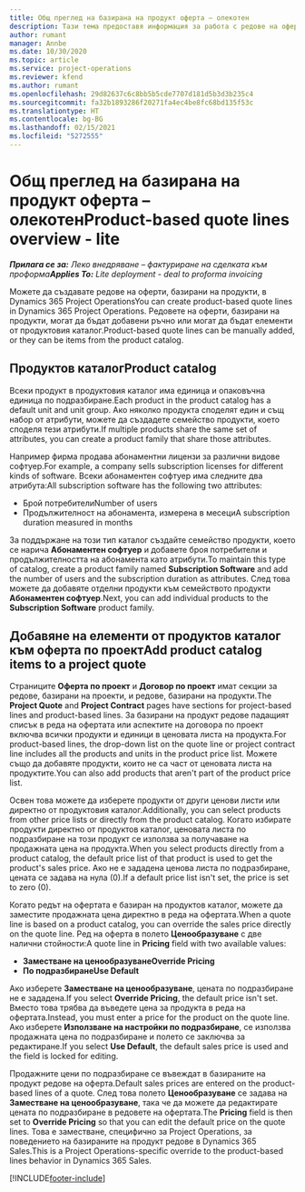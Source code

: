 ```yaml
---
title: Общ преглед на базирана на продукт оферта – олекотен
description: Тази тема предоставя информация за работа с редове на оферти, базирани на продукти.
author: rumant
manager: Annbe
ms.date: 10/30/2020
ms.topic: article
ms.service: project-operations
ms.reviewer: kfend
ms.author: rumant
ms.openlocfilehash: 29d82637c6c8bb5b5cde7707d181d5b3d3b235c4
ms.sourcegitcommit: fa32b1893286f20271fa4ec4be8fc68bd135f53c
ms.translationtype: HT
ms.contentlocale: bg-BG
ms.lasthandoff: 02/15/2021
ms.locfileid: "5272555"
---
```

# <a name="product-based-quote-lines-overview---lite"></a><span data-ttu-id="7ee12-103">Общ преглед на базирана на продукт оферта – олекотен</span><span class="sxs-lookup"><span data-stu-id="7ee12-103">Product-based quote lines overview - lite</span></span>

<span data-ttu-id="7ee12-104">_**Прилага се за:** Леко внедряване – фактуриране на сделката към проформа_</span><span class="sxs-lookup"><span data-stu-id="7ee12-104">_**Applies To:** Lite deployment - deal to proforma invoicing_</span></span>

<span data-ttu-id="7ee12-105">Можете да създавате редове на оферти, базирани на продукти, в Dynamics 365 Project Operations</span><span class="sxs-lookup"><span data-stu-id="7ee12-105">You can create product-based quote lines in Dynamics 365 Project Operations.</span></span> <span data-ttu-id="7ee12-106">Редовете на оферти, базирани на продукти, могат да бъдат добавени ръчно или могат да бъдат елементи от продуктовия каталог.</span><span class="sxs-lookup"><span data-stu-id="7ee12-106">Product-based quote lines can be manually added, or they can be items from the product catalog.</span></span>

## <a name="product-catalog"></a><span data-ttu-id="7ee12-107">Продуктов каталог</span><span class="sxs-lookup"><span data-stu-id="7ee12-107">Product catalog</span></span>

<span data-ttu-id="7ee12-108">Всеки продукт в продуктовия каталог има единица и опаковъчна единица по подразбиране.</span><span class="sxs-lookup"><span data-stu-id="7ee12-108">Each product in the product catalog has a default unit and unit group.</span></span> <span data-ttu-id="7ee12-109">Ако няколко продукта споделят един и същ набор от атрибути, можете да създадете семейство продукти, което споделя тези атрибути.</span><span class="sxs-lookup"><span data-stu-id="7ee12-109">If multiple products share the same set of attributes, you can create a product family that share those attributes.</span></span> 

<span data-ttu-id="7ee12-110">Например фирма продава абонаментни лицензи за различни видове софтуер.</span><span class="sxs-lookup"><span data-stu-id="7ee12-110">For example, a company sells subscription licenses for different kinds of software.</span></span> <span data-ttu-id="7ee12-111">Всеки абонаментен софтуер има следните два атрибута:</span><span class="sxs-lookup"><span data-stu-id="7ee12-111">All subscription software has the following two attributes:</span></span>

- <span data-ttu-id="7ee12-112">Брой потребители</span><span class="sxs-lookup"><span data-stu-id="7ee12-112">Number of users</span></span>
- <span data-ttu-id="7ee12-113">Продължителност на абонамента, измерена в месеци</span><span class="sxs-lookup"><span data-stu-id="7ee12-113">A subscription duration measured in months</span></span>

<span data-ttu-id="7ee12-114">За поддържане на този тип каталог създайте семейство продукти, което се нарича **Абонаментен софтуер** и добавете броя потребители и продължителността на абонамента като атрибути.</span><span class="sxs-lookup"><span data-stu-id="7ee12-114">To maintain this type of catalog, create a product family named **Subscription Software** and add the number of users and the subscription duration as attributes.</span></span> <span data-ttu-id="7ee12-115">След това можете да добавяте отделни продукти към семейството продукти **Абонаментен софтуер**.</span><span class="sxs-lookup"><span data-stu-id="7ee12-115">Next, you can add individual products to the **Subscription Software** product family.</span></span>

## <a name="add-product-catalog-items-to-a-project-quote"></a><span data-ttu-id="7ee12-116">Добавяне на елементи от продуктов каталог към оферта по проект</span><span class="sxs-lookup"><span data-stu-id="7ee12-116">Add product catalog items to a project quote</span></span>

<span data-ttu-id="7ee12-117">Страниците **Оферта по проект** и **Договор по проект** имат секции за редове, базирани на проекти, и редове, базирани на продукти.</span><span class="sxs-lookup"><span data-stu-id="7ee12-117">The **Project Quote** and **Project Contract** pages have sections for project-based lines and product-based lines.</span></span> <span data-ttu-id="7ee12-118">За базирани на продукт редове падащият списък в реда на офертата или аспектите на договора по проект включва всички продукти и единици в ценовата листа на продукта.</span><span class="sxs-lookup"><span data-stu-id="7ee12-118">For product-based lines, the drop-down list on the quote line or project contract line includes all the products and units in the product price list.</span></span> <span data-ttu-id="7ee12-119">Можете също да добавяте продукти, които не са част от ценовата листа на продуктите.</span><span class="sxs-lookup"><span data-stu-id="7ee12-119">You can also add products that aren't part of the product price list.</span></span>

<span data-ttu-id="7ee12-120">Освен това можете да изберете продукти от други ценови листи или директно от продуктовия каталог.</span><span class="sxs-lookup"><span data-stu-id="7ee12-120">Additionally, you can select products from other price lists or directly from the product catalog.</span></span> <span data-ttu-id="7ee12-121">Когато избирате продукти директно от продуктов каталог, ценовата листа по подразбиране на този продукт се използва за получаване на продажната цена на продукта.</span><span class="sxs-lookup"><span data-stu-id="7ee12-121">When you select products directly from a product catalog, the default price list of that product is used to get the product's sales price.</span></span> <span data-ttu-id="7ee12-122">Ако не е зададена ценова листа по подразбиране, цената се задава на нула (0).</span><span class="sxs-lookup"><span data-stu-id="7ee12-122">If a default price list isn't set, the price is set to zero (0).</span></span>

<span data-ttu-id="7ee12-123">Когато редът на офертата е базиран на продуктов каталог, можете да заместите продажната цена директно в реда на офертата.</span><span class="sxs-lookup"><span data-stu-id="7ee12-123">When a quote line is based on a product catalog, you can override the sales price directly on the quote line.</span></span> <span data-ttu-id="7ee12-124">Ред на оферта в полето **Ценообразуване** с две налични стойности:</span><span class="sxs-lookup"><span data-stu-id="7ee12-124">A quote line in **Pricing** field with two available values:</span></span>

- <span data-ttu-id="7ee12-125">**Заместване на ценообразуване**</span><span class="sxs-lookup"><span data-stu-id="7ee12-125">**Override Pricing**</span></span>
- <span data-ttu-id="7ee12-126">**По подразбиране**</span><span class="sxs-lookup"><span data-stu-id="7ee12-126">**Use Default**</span></span>

<span data-ttu-id="7ee12-127">Ако изберете **Заместване на ценообразуване**, цената по подразбиране не е зададена.</span><span class="sxs-lookup"><span data-stu-id="7ee12-127">If you select **Override Pricing**, the default price isn't set.</span></span> <span data-ttu-id="7ee12-128">Вместо това трябва да въведете цена за продукта в реда на офертата.</span><span class="sxs-lookup"><span data-stu-id="7ee12-128">Instead, you must enter a price for the product on the quote line.</span></span> <span data-ttu-id="7ee12-129">Ако изберете **Използване на настройки по подразбиране**, се използва продажната цена по подразбиране и полето се заключва за редактиране.</span><span class="sxs-lookup"><span data-stu-id="7ee12-129">If you select **Use Default**, the default sales price is used and the field is locked for editing.</span></span>

<span data-ttu-id="7ee12-130">Продажните цени по подразбиране се въвеждат в базираните на продукт редове на оферта.</span><span class="sxs-lookup"><span data-stu-id="7ee12-130">Default sales prices are entered on the product-based lines of a quote.</span></span> <span data-ttu-id="7ee12-131">След това полето **Ценообразуване** се задава на **Заместване на ценообразуване**, така че да можете да редактирате цената по подразбиране в редовете на офертата.</span><span class="sxs-lookup"><span data-stu-id="7ee12-131">The **Pricing** field is then set to **Override Pricing** so that you can edit the default price on the quote lines.</span></span> <span data-ttu-id="7ee12-132">Това е заместване, специфично за Project Operations, за поведението на базираните на продукт редове в Dynamics 365 Sales.</span><span class="sxs-lookup"><span data-stu-id="7ee12-132">This is a Project Operations-specific override to the product-based lines behavior in Dynamics 365 Sales.</span></span>


[!INCLUDE[footer-include](../../includes/footer-banner.md)]